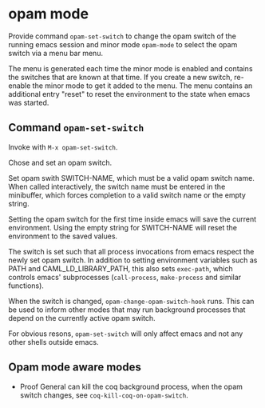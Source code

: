 # opam mode

Provide command `opam-set-switch` to change the opam switch of the
running emacs session and minor mode `opam-mode` to select the opam
switch via a menu bar menu.

The menu is generated each time the minor mode is enabled and
contains the switches that are known at that time. If you create a
new switch, re-enable the minor mode to get it added to the menu.
The menu contains an additional entry "reset" to reset the
environment to the state when emacs was started.


## Command `opam-set-switch`

Invoke with `M-x opam-set-switch`.

Chose and set an opam switch.

Set opam swith SWITCH-NAME, which must be a valid opam switch
name. When called interactively, the switch name must be entered
in the minibuffer, which forces completion to a valid switch name
or the empty string.

Setting the opam switch for the first time inside emacs will save
the current environment. Using the empty string for SWITCH-NAME
will reset the environment to the saved values.

The switch is set such that all process invocations from emacs
respect the newly set opam switch. In addition to setting
environment variables such as PATH and CAML_LD_LIBRARY_PATH, this
also sets `exec-path`, which controls emacs' subprocesses
(`call-process`, `make-process` and similar functions).

When the switch is changed, `opam-change-opam-switch-hook` runs. This
can be used to inform other modes that may run background processes
that depend on the currently active opam switch.

For obvious resons, `opam-set-switch` will only affect emacs and
not any other shells outside emacs.

## Opam mode aware modes

- Proof General can kill the coq background process, when the
  opam switch changes, see `coq-kill-coq-on-opam-switch`.

